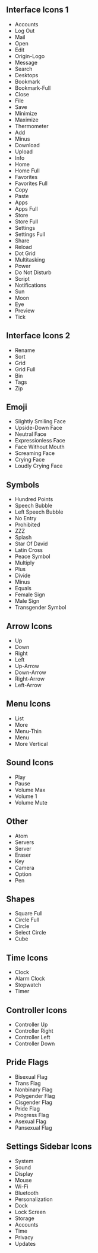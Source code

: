 ## Interface Icons 1
- Accounts
- Log Out
- Mail
- Open
- Edit
- Origin-Logo
- Message
- Search
- Desktops
- Bookmark
- Bookmark-Full
- Close
- File
- Save
- Minimize
- Maximize
- Thermometer
- Add
- Minus
- Download
- Upload
- Info
- Home
- Home Full
- Favorites
- Favorites Full
- Copy
- Paste
- Apps
- Apps Full
- Store
- Store Full
- Settings
- Settings Full
- Share
- Reload
- Dot Grid
- Multitasking
- Power
- Do Not Disturb
- Script
- Notifications
- Sun
- Moon
- Eye
- Preview
- Tick

## Interface Icons 2
- Rename
- Sort
- Grid
- Grid Full
- Bin
- Tags
- Zip

## Emoji
- Slightly Smiling Face
- Upside-Down Face
- Neutral Face
- Expressionless Face
- Face Without Mouth
- Screaming Face
- Crying Face
- Loudly Crying Face

## Symbols
- Hundred Points
- Speech Bubble
- Left Speech Bubble
- No Entry
- Prohibited
- ZZZ
- Splash
- Star Of David
- Latin Cross
- Peace Symbol
- Multiply
- Plus
- Divide
- Minus
- Equals
- Female Sign
- Male Sign
- Transgender Symbol

## Arrow Icons
- Up
- Down
- Right
- Left
- Up-Arrow
- Down-Arrow
- Right-Arrow
- Left-Arrow

## Menu Icons
- List
- More
- Menu-Thin
- Menu
- More Vertical

## Sound Icons
- Play
- Pause
- Volume Max
- Volume 1
- Volume Mute

## Other
- Atom
- Servers
- Server
- Eraser
- Key
- Camera
- Option
- Pen

## Shapes
- Square Full
- Circle Full
- Circle
- Select Circle
- Cube

## Time Icons
- Clock
- Alarm Clock
- Stopwatch
- Timer

## Controller Icons
- Controller Up
- Controller Right
- Controller Left
- Controller Down

## Pride Flags
- Bisexual Flag
- Trans Flag
- Nonbinary Flag
- Polygender Flag
- Cisgender Flag
- Pride Flag
- Progress Flag
- Asexual Flag
- Pansexual Flag

## Settings Sidebar Icons
- System
- Sound
- Display
- Mouse
- Wi-Fi
- Bluetooth
- Personalization
- Dock
- Lock Screen
- Storage
- Accounts
- Time
- Privacy
- Updates

